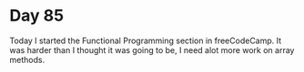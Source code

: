 # Day 85

Today I started the Functional Programming section in freeCodeCamp. It was harder than I thought it was going to be, I need alot more work on array methods.
